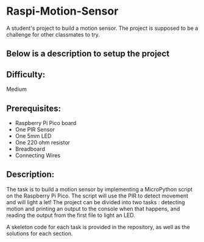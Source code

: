 # Raspi-Motion-Sensor
A student's project to build a motion sensor. The project is supposed to be a challenge for other classmates to try.

## Below is a description to setup the project

## Difficulty: 
Medium

## Prerequisites:
- Raspberry Pi Pico board
- One PIR Sensor
- One 5mm LED
- One 220 ohm resistor
- Breadboard
- Connecting Wires

## Description: 
The task is to build a motion sensor by implementing a MicroPython script on the Raspberry Pi Pico. The script will use the PIR to detect movement and will light a let!
The project can be divided into two tasks : detecting motion and printing an output to the console when that happens, and reading the output from the first file to light an LED.

A skeleton code for each task is provided in the repository, as well as the solutions for each section.
